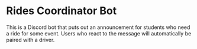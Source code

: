 # Rides Coordinator Bot

This is a Discord bot that puts out an announcement for students who need a ride for some event. Users who react to the message will automatically be paired with a driver.
